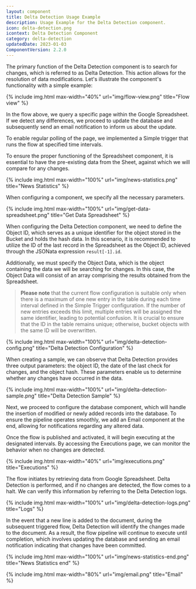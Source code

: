 ```yaml
---
layout: component
title: Delta Detection Usage Example
description: Usage Example for the Delta Detection component.
icon: delta-detection.png
icontext: Delta Detection Component
category: delta-detection
updatedDate: 2023-01-03
ComponentVersion: 2.2.0
---
```



The primary function of the Delta Detection component is to search for changes, which is referred to as Delta Detection. This action allows for the resolution of data modifications. Let's illustrate the component's functionality with a simple example:

{% include img.html max-width="40%" url="img/flow-view.png" title="Flow view" %}

In the flow above, we query a specific page within the Google Spreadsheet. If we detect any differences, we proceed to update the database and subsequently send an email notification to inform us about the update.

To enable regular polling of the page, we implemented a Simple trigger that runs the flow at specified time intervals.

To ensure the proper functioning of the Spreadsheet component, it is essential to have the pre-existing data from the Sheet, against which we will compare for any changes.

{% include img.html max-width="100%" url="img/news-statistics.png" title="News Statistics" %}

When configuring a component, we specify all the necessary parameters.

{% include img.html max-width="100%" url="img/get-data-spreadsheet.png" title="Get Data Spreadsheet" %}

When configuring the Delta Detection component, we need to define the Object ID, which serves as a unique identifier for the object stored in the Bucket and holds the hash data. In this scenario, it is recommended to utilize the ID of the last record in the Spreadsheet as the Object ID, achieved through the JSONata expression `result[-1].id`.

Additionally, we must specify the Object Data, which is the object containing the data we will be searching for changes. In this case, the Object Data will consist of an array comprising the results obtained from the Spreadsheet.

> **Please note** that the current flow configuration is suitable only when there is a maximum of one new entry in the table during each time interval defined in the Simple Trigger configuration. If the number of new entries exceeds this limit, multiple entries will be assigned the same identifier, leading to potential confusion. It is crucial to ensure that the ID in the table remains unique; otherwise, bucket objects with the same ID will be overwritten.

{% include img.html max-width="100%" url="img/delta-detection-config.png" title="Delta Detection Configuration" %}

When creating a sample, we can observe that Delta Detection provides three output parameters: the object ID, the date of the last check for changes, and the object hash. These parameters enable us to determine whether any changes have occurred in the data.

{% include img.html max-width="100%" url="img/delta-detection-sample.png" title="Delta Detection Sample" %}

Next, we proceed to configure the database component, which will handle the insertion of modified or newly added records into the database. To ensure the pipeline operates smoothly, we add an Email component at the end, allowing for notifications regarding any altered data.

Once the flow is published and activated, it will begin executing at the designated intervals. By accessing the Executions page, we can monitor the behavior when no changes are detected.

{% include img.html max-width="40%" url="img/executions.png" title="Executions" %}

The flow initiates by retrieving data from Google Spreadsheet. Delta Detection is performed, and if no changes are detected, the flow comes to a halt. We can verify this information by referring to the Delta Detection logs.

{% include img.html max-width="100%" url="img/delta-detection-logs.png" title="Logs" %}

In the event that a new line is added to the document, during the subsequent triggered flow, Delta Detection will identify the changes made to the document. As a result, the flow pipeline will continue to execute until completion, which involves updating the database and sending an email notification indicating that changes have been committed.

{% include img.html max-width="100%" url="img/news-statistics-end.png" title="News Statistics end" %}

{% include img.html max-width="80%" url="img/email.png" title="Email" %}
